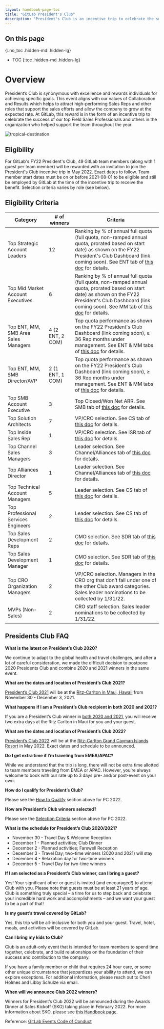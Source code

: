 ```yaml
---
layout: handbook-page-toc
title: "GitLab President's Club"
description: "President's Club is an incentive trip to celebrate the success of our top Field Sales Professionals and others in the organization who helped support the team throughout the year"
---
```


## On this page
{:.no_toc .hidden-md .hidden-lg}

- TOC
{:toc .hidden-md .hidden-lg}

# Overview

President’s Club is synonymous with excellence and rewards individuals for achieving specific goals. This event aligns with our values of Collaboration and Results which helps to attract high-performing Sales Reps and other roles that support the sales efforts and allow the company to grow at the expected rate. At GitLab, this reward is in the form of an incentive trip to celebrate the success of our top Field Sales Professionals and others in the organization who helped support the team throughout the year.

![tropical-destination](/handbook/sales/club/tropical2.jpg)

## Eligibility

For GitLab's FY22 President's Club, 49 GitLab team members (along with 1 guest per team member) will be rewarded with an invitation to join the President's Club incentive trip in May 2022. Exact dates to follow. Team member start dates must be on or before 2021-08-01 to be eligible and still be employed by GitLab at the time of the incentive trip to receive the benefit. Selection criteria varies by role (see below).

## Eligibility Criteria

| Category | # of winners | Criteria | 
| ------ | ------ | ------ |
| Top Strategic Account Leaders | 12 | Ranking by % of annual full quota (full quota, non-ramped annual quota, prorated based on start date) as shown on the FY22 President's Club Dashboard (link coming soon). See ENT tab of [this doc](https://docs.google.com/spreadsheets/d/11lct1eoCU7iWCff7OB0xU0BIy1tQ6wLcU7aRsghnWlM/edit?ts=604be470#gid=210333776) for details. |
| Top Mid Market Account Executives | 6 | Ranking by % of annual full quota (full quota, non-ramped annual quota, prorated based on start date) as shown on the FY22 President's Club Dashboard (link coming soon). See MM tab of [this doc](https://docs.google.com/spreadsheets/d/11lct1eoCU7iWCff7OB0xU0BIy1tQ6wLcU7aRsghnWlM/edit?ts=604be470#gid=2130992) for details. |
| Top ENT, MM, SMB Area Sales Managers | 4 (2 ENT, 2 COM) | Top quota performance as shown on the FY22 President's Club Dashboard (link coming soon), ≥ 36 Rep months under management. See ENT & MM tabs of [this doc](https://docs.google.com/spreadsheets/d/11lct1eoCU7iWCff7OB0xU0BIy1tQ6wLcU7aRsghnWlM/edit?ts=604be470#gid=210333776) for details. |
| Top ENT, MM, SMB Director/AVP | 2 (1 ENT, 1 COM) | Top quota performance as shown on the FY22 President's Club Dashboard (link coming soon), ≥ 36 Rep months under management. See ENT & MM tabs of [this doc](https://docs.google.com/spreadsheets/d/11lct1eoCU7iWCff7OB0xU0BIy1tQ6wLcU7aRsghnWlM/edit?ts=604be470#gid=210333776) for details. |
| Top SMB Account Executive | 3 | Top Closed/Won Net ARR. See SMB tab of [this doc](https://docs.google.com/spreadsheets/d/11lct1eoCU7iWCff7OB0xU0BIy1tQ6wLcU7aRsghnWlM/edit?ts=604be470#gid=974153580) for details. |
| Top Solution Architects | 7 | VP/CRO selection. See CS tab of [this doc](https://docs.google.com/spreadsheets/d/11lct1eoCU7iWCff7OB0xU0BIy1tQ6wLcU7aRsghnWlM/edit?ts=604be470#gid=916403586) for details. |
| Top Inside Sales Rep | 1 | VP/CRO selection. See ISR tab of [this doc](https://docs.google.com/spreadsheets/d/11lct1eoCU7iWCff7OB0xU0BIy1tQ6wLcU7aRsghnWlM/edit?ts=604be470#gid=1292511725) for details. |
| Top Channel Sales Managers | 3 | Leader selection. See Channel/Alliances tab of [this doc](https://docs.google.com/spreadsheets/d/11lct1eoCU7iWCff7OB0xU0BIy1tQ6wLcU7aRsghnWlM/edit?ts=604be470#gid=577788595) for details. |
| Top Alliances Director | 1 | Leader selection. See Channel/Alliances tab of [this doc](https://docs.google.com/spreadsheets/d/11lct1eoCU7iWCff7OB0xU0BIy1tQ6wLcU7aRsghnWlM/edit?ts=604be470#gid=577788595) for details. |
| Top Technical Account Managers | 5 | Leader selection. See CS tab of [this doc](https://docs.google.com/spreadsheets/d/11lct1eoCU7iWCff7OB0xU0BIy1tQ6wLcU7aRsghnWlM/edit?ts=604be470#gid=916403586) for details. |
| Top Professional Services Engineers | 2 | Leader selection. See CS tab of [this doc](https://docs.google.com/spreadsheets/d/11lct1eoCU7iWCff7OB0xU0BIy1tQ6wLcU7aRsghnWlM/edit?ts=604be470#gid=916403586) for details. |
| Top Sales Development Reps | 2 | CMO selection. See SDR tab of [this doc](https://docs.google.com/spreadsheets/d/11lct1eoCU7iWCff7OB0xU0BIy1tQ6wLcU7aRsghnWlM/edit?ts=604be470#gid=0) for details. |
| Top Sales Development Manager | 1 | CMO selection. See SDR tab of [this doc](https://docs.google.com/spreadsheets/d/11lct1eoCU7iWCff7OB0xU0BIy1tQ6wLcU7aRsghnWlM/edit?ts=604be470#gid=0) for details. |
| Top CRO Organization Managers | 2 | VP/CRO selection. Managers in the CRO org that don’t fall under one of the other Club award categories. Sales leader nominations to be collected by 1/31/22. |
| MVPs (Non-Sales) | 2 | CRO staff selection. Sales leader nominations to be collected by 1/31/22. |

## Presidents Club FAQ

**What is the latest on President’s Club 2020?**

We continue to adapt to the global health and travel challenges, and after a lot of careful consideration, we made the difficult decision to postpone 2020 Presidents Club and combine 2020 and 2021 winners in the same event. 

**What are the dates and location of President’s Club 2021?**

[President’s Club 2021](/handbook/sales/club/) will be at the [Ritz-Carlton in Maui, Hawaii](https://www.ritzcarlton.com/en/hotels/kapalua-maui) from November 30 - December 3, 2021.  

**What happens if I am a President’s Club recipient in both 2020 and 2021?**

If you are a President’s Club winner in <ins>both 2020 and 2021</ins>, you will receive two extra days at the Ritz Carlton in Maui for you and your guest. 

**What are the dates and location of President’s Club 2022?**

[President’s Club 2022](/handbook/sales/club/) will be at the [Ritz-Carlton Grand Cayman Islands Resort](https://www.ritzcarlton.com/en/hotels/caribbean/grand-cayman) in May 2022. Exact dates and schedule to be announced.  

**Do I get extra time if I’m traveling from EMEA/APAC?**

While we understand that the trip is long, there will not be extra time allotted to team members traveling from EMEA or APAC. However, you’re always welcome to book with our rate up to 3 days pre- and/or post-event on your own.  

**How do I qualify for President’s Club?**

Please see the [How to Qualify](/handbook/sales/club/#how-to-qualify) section above for PC 2022. 

**How are President’s Club winners selected?**

Please see the [Selection Criteria](/handbook/sales/club/#selection-criteria) section above for PC 2022. 

**What is the schedule for President’s Club 2020/2021?**

- November 30 - Travel Day & Welcome Reception
- December 1 - Planned activities; Club Dinner
- December 2 - Planned activities; Farewell Reception
- December 3 - Travel Day; two-time winners (2020 and 2021) will stay 
- December 4 - Relaxation day for two-time winners 
- December 5 - Travel Day for two-time winners

**If I am selected as a President’s Club winner, can I bring a guest?**

Yes! Your significant other or guest is invited (and encouraged!) to attend Club with you. Please note that guests must be at least 21 years of age. Club is something truly special – a time for us to step back and celebrate your incredible hard work and accomplishments – and we want your guest to be a part of that! 

**Is my guest’s travel covered by GitLab?**

Yes, this trip will be all-inclusive for both you and your guest. Travel, hotel, meals, and activities will be covered by GitLab.

**Can I bring my kids to Club?**

Club is an adult-only event that is intended for team members to spend time together, celebrate, and build relationships on the foundation of their success and contribution to the company. 

If you have a family member or child that requires 24 hour care, or some other unique circumstance that jeopardizes your ability to attend, we can explore exceptions. For additional information, please reach out to Cheri Holmes and Libby Schulze via email. 

**When will we announce Club 2022 winners?**

Winners for President’s Club 2022 will be announced during the Awards Dinner at Sales Kickoff (SKO) taking place in February 2022. For more information about SKO, please see [this Handbook page](/handbook/sales/training/SKO/).

Reference: [GitLab Events Code of Conduct](https://about.gitlab.com/company/culture/contribute/coc/)

